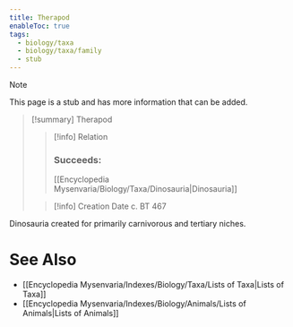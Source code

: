 ```yaml
---
title: Therapod
enableToc: true
tags:
  - biology/taxa
  - biology/taxa/family
  - stub
---
```


> [!note]
> This page is a stub and has more information that can be added.

> [!summary] Therapod
> > [!info] Relation
> > ### Succeeds:
> > [[Encyclopedia Mysenvaria/Biology/Taxa/Dinosauria|Dinosauria]]
>
> > [!info] Creation Date
> > c. BT 467

Dinosauria created for primarily carnivorous and tertiary niches.

# See Also
- [[Encyclopedia Mysenvaria/Indexes/Biology/Taxa/Lists of Taxa|Lists of Taxa]]
- [[Encyclopedia Mysenvaria/Indexes/Biology/Animals/Lists of Animals|Lists of Animals]]
